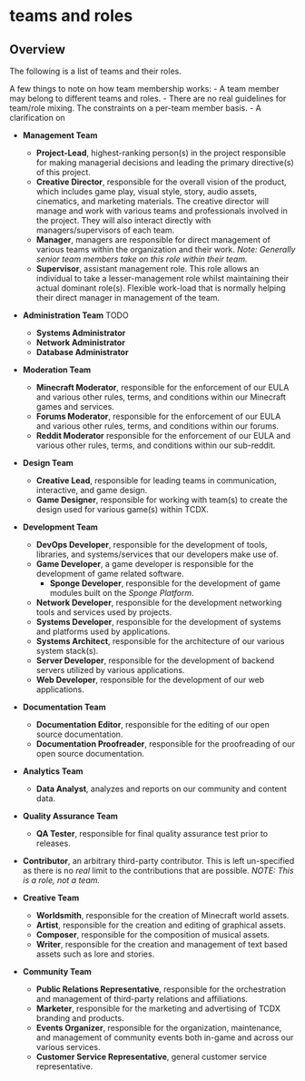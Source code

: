 teams and roles
===============

Overview
--------
The following is a list of teams and their roles.

A few things to note on how team membership works:
    - A team member may belong to different teams and roles.
    - There are no real guidelines for team/role mixing. The constraints
    on a per-team member basis.
    - A clarification on

- **Management Team**
    - **Project-Lead**, highest-ranking person(s) in the project
    responsible for making managerial decisions and leading the primary
    directive(s) of this project.
    - **Creative Director**, responsible for the overall vision of the
    product, which includes game play, visual style, story, audio assets,
    cinematics, and marketing materials. The creative director will
    manage and work with various teams and professionals involved in the
    project. They will also interact directly with managers/supervisors
    of each team.
    - **Manager**, managers are responsible for direct management of
    various teams within the organization and their work. *Note:
    Generally senior team members take on this role within their team.*
    - **Supervisor**, assistant management role. This role allows an
    individual to take a lesser-management role whilst maintaining their
    actual dominant role(s). Flexible work-load that is normally helping
    their direct manager in management of the team.

- **Administration Team** TODO
    - **Systems Administrator**
    - **Network Administrator**
    - **Database Administrator**

- **Moderation Team**
    - **Minecraft Moderator**, responsible for the enforcement of our EULA
    and various other rules, terms, and conditions within our Minecraft
    games and services.
    - **Forums Moderator**, responsible for the enforcement of our EULA
    and various other rules, terms, and conditions within our forums.
    - **Reddit Moderator** responsible for the enforcement of our EULA
    and various other rules, terms, and conditions within our sub-reddit.

- **Design Team**
    - **Creative Lead**, responsible for leading teams in communication,
    interactive, and game design.
    - **Game Designer**, responsible for working with team(s) to create
    the design used for various game(s) within TCDX.

- **Development Team**
    - **DevOps Developer**, responsible for the development of tools,
    libraries, and systems/services that our developers make use of.
    - **Game Developer**, a game developer is responsible for the
    development of game related software.
        - **Sponge Developer**, responsible for the development of game
        modules built on the *Sponge Platform*.
    - **Network Developer**, responsible for the development networking
    tools and services used by projects.
    - **Systems Developer**, responsible for the development of systems
    and platforms used by applications.
    - **Systems Architect**, responsible for the architecture of our
    various system stack(s).
    - **Server Developer**, responsible for the development of backend
    servers utilized by various applications.
    - **Web Developer**, responsible for the development of our web
    applications.

- **Documentation Team**
    - **Documentation Editor**, responsible for the editing of our open
    source documentation.
    - **Documentation Proofreader**, responsible for the proofreading
    of our open source documentation.

- **Analytics Team**
    - **Data Analyst**, analyzes and reports on our community and content
    data.

- **Quality Assurance Team**
    - **QA Tester**, responsible for final quality assurance test prior
    to releases.

- **Contributor**, an arbitrary third-party contributor. This is left
un-specified as there is no *real* limit to the contributions that are
possible. *NOTE: This is a role, not a team.*

- **Creative Team**
    - **Worldsmith**, responsible for the creation of Minecraft world
    assets.
    - **Artist**, responsible for the creation and editing of graphical
    assets.
    - **Composer**, responsible for the composition of musical assets.
    - **Writer**, responsible for the creation and management of text
    based assets such as lore and stories.

- **Community Team**
    - **Public Relations Representative**, responsible for the
    orchestration and management of third-party relations and affiliations.
    - **Marketer**, responsible for the marketing and advertising of
    TCDX branding and products.
    - **Events Organizer**, responsible for the organization,
    maintenance, and management of community events both in-game and
    across our various services.
    - **Customer Service Representative**, general customer service
    representative.